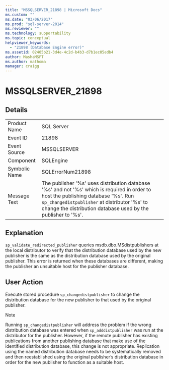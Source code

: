 ```yaml
---
title: "MSSQLSERVER_21898 | Microsoft Docs"
ms.custom: ""
ms.date: "03/06/2017"
ms.prod: "sql-server-2014"
ms.reviewer: ""
ms.technology: supportability
ms.topic: conceptual
helpviewer_keywords: 
  - "21898 (Database Engine error)"
ms.assetid: 02405b21-3d4e-4c2d-b4b3-d7b1ec05edb4
author: MashaMSFT
ms.author: mathoma
manager: craigg
---
```

# MSSQLSERVER_21898
    
## Details  
  
|||  
|-|-|  
|Product Name|SQL Server|  
|Event ID|21898|  
|Event Source|MSSQLSERVER|  
|Component|SQLEngine|  
|Symbolic Name|SQLErrorNum21898|  
|Message Text|The publisher '%s' uses distribution database '%s' and not '%s' which is required in order to host the publishing database '%s'. Run `sp_changedistpublisher` at distributor '%s' to change the distribution database used by the publisher to '%s'.|  
  
## Explanation  
 `sp_validate_redirected_publisher` queries msdb.dbo.MSdistpublishers at the local distributor to verify that the distribution database used by the new publisher is the same as the distribution database used by the original publisher. This error is returned when these databases are different, making the publisher an unsuitable host for the publisher database.  
  
## User Action  
 Execute stored procedure `sp_changedistpublisher` to change the distribution database for the new publisher to that used by the original publisher.  
  
> [!NOTE]  
>  Running `sp_changedistpublisher` will address the problem if the wrong distribution database was entered when `sp_adddistpublisher` was run at the distributor for the publisher. However, if the remote publisher has existing publications from another publishing database that make use of the identified distribution database, this change is not appropriate. Replication using the named distribution database needs to be systematically removed and then reestablished using the original publisher’s distribution database in order for the new publisher to function as a suitable host.  
  
  

